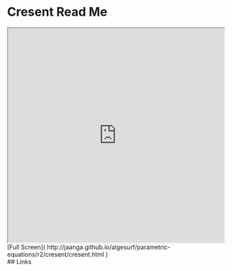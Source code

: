 Cresent Read Me
===

<iframe src='http://jaanga.github.io/algesurf/parametric-equations/r2/cresent/cresent.html' width=100% height=500px >
There is an `iframe` here. It is not visible when viewed on github.com/algesurf. To view, please see 'Project Links' below.
</iframe>
[Full Screen]( http://jaanga.github.io/algesurf/parametric-equations/r2/cresent/cresent.html )
<br>
## Links 
<http://www.3d-meier.de/tut3/Seite52.html>  
